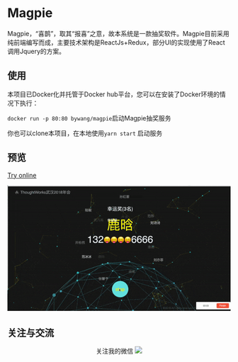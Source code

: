 # Magpie

Magpie，“喜鹊”，取其“报喜”之意，故本系统是一款抽奖软件。Magpie目前采用纯前端编写而成，主要技术架构是ReactJs+Redux，部分UI的实现使用了React调用Jquery的方案。

## 使用

本项目已Docker化并托管于Docker hub平台，您可以在安装了Docker环境的情况下执行：

`docker run -p 80:80 bywang/magpie`启动Magpie抽奖服务

你也可以clone本项目，在本地使用`yarn start` 启动服务

## 预览
[Try online](https://magpie.wangbaiyuan.cn/)

![预览](./doc/image/drawing.gif)

## 关注与交流
<div style="text-align:center">
关注我的微信
<img src="https://fddcn.cn/wp-content/uploads/2017/12/WechatIMG117.jpeg" width="200"/> 
</div>
